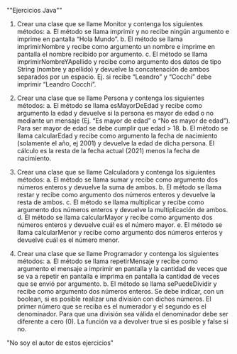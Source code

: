 ""Ejercicios Java""

1.	Crear una clase que se llame Monitor y contenga los siguientes métodos:
a.	El método se llama imprimir y no recibe ningún argumento e imprime en pantalla “Hola Mundo”.
b.	El método se llama imprimirNombre y recibe como argumento un nombre e imprime en pantalla el nombre recibido por argumento.
c.	El método se llama imprimirNombreYApellido y recibe como argumento dos datos de tipo String (nombre y apellido) y devuelve la concatenación de ambos separados por un espacio. Ej. si recibe “Leandro” y “Cocchi” debe imprimir “Leandro Cocchi”.

2.	Crear una clase que se llame Persona y contenga los siguientes métodos:
a.	El método se llama esMayorDeEdad y recibe como argumento la edad y devuelve si la persona es mayor de edad o no mediante un mensaje (Ej. “Es mayor de edad” o “No es mayor de edad”). Para ser mayor de edad se debe cumplir que edad > 18.
b.	El método se llama calcularEdad y recibe como argumento la fecha de nacimiento (solamente el año, ej 2001) y devuelve la edad de dicha persona. El cálculo es la resta de la fecha actual (2021) menos la fecha de nacimiento.

3.	Crear una clase que se llame Calculadora y contenga los siguientes métodos:
a.	El método se llama sumar y recibe como argumento dos números enteros y devuelve la suma de ambos.
b.	El método se llama restar y recibe como argumento dos números enteros y devuelve la resta de ambos.
c.	El método se llama multiplicar y recibe como argumento dos números enteros y devuelve la multiplicación de ambos.
d.	El método se llama calcularMayor y recibe como argumento dos números enteros y devuelve cuál es el número mayor.
e.	El método se llama calcularMenor y recibe como argumento dos números enteros y devuelve cuál es el número menor.

4.	Crear una clase que se llame Programador y contenga los siguientes métodos:
a.	El método se llama repetirMensaje y recibe como argumento el mensaje a imprimir en pantalla y la cantidad de veces que se va a repetir en pantalla e imprima en pantalla la cantidad de veces que se envió por argumento.
b.	El método se llama sePuedeDividir y recibe como argumento dos números enteros. Se debe indicar, con un boolean, si es posible realizar una división con dichos números. El primer número que se reciba es el numerador y el segundo es el denominador. Para que una división sea válida el denominador debe ser diferente a cero (0). La función va a devolver true si es posible y false si no.



"No soy el autor de estos ejercicios" 

